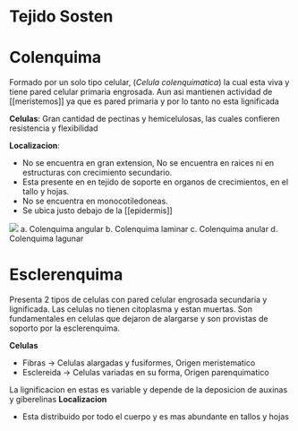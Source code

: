 # Tejido Sosten

# Colenquima

Formado por un solo tipo celular, (*Celula colenquimatica*) la cual esta viva y tiene pared celular primaria engrosada. Aun asi mantienen actividad de [[meristemos]] ya que es pared primaria y por lo tanto no esta lignificada

**Celulas**:
Gran cantidad de pectinas y hemicelulosas, las cuales confieren resistencia y flexibilidad

**Localizacion**:
- No se encuentra en gran extension, No se encuentra en raices ni en estructuras con crecimiento secundario.
- Esta presente en en tejido de soporte en organos de crecimientos, en el tallo y hojas.
- No se encuentra en monocotiledoneas.
- Se ubica justo debajo de la [[epidermis]]

![](https://i.imgur.com/avntpfo.png)
a. Colenquima angular
b. Colenquima laminar
c. Colenquima anular
d. Colenquima lagunar

# Esclerenquima

Presenta 2 tipos de celulas con pared celular engrosada secundaria y lignificada. Las celulas no tienen citoplasma y estan muertas. Son fundamentales en celulas que dejaron de alargarse y son provistas de soporto por la esclerenquima. 

**Celulas**
- Fibras → Celulas alargadas y fusiformes, Origen meristematico
- Esclereida → Celulas variadas en su forma, Origen parenquimatico

La lignificacion en estas es variable y depende de la deposicion de auxinas y giberelinas
**Localizacion**
- Esta distribuido por todo el cuerpo y es mas abundante en tallos y hojas